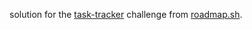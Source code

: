  solution for the [task-tracker](https://roadmap.sh/projects/task-tracker) challenge from [roadmap.sh](https://roadmap.sh/).
